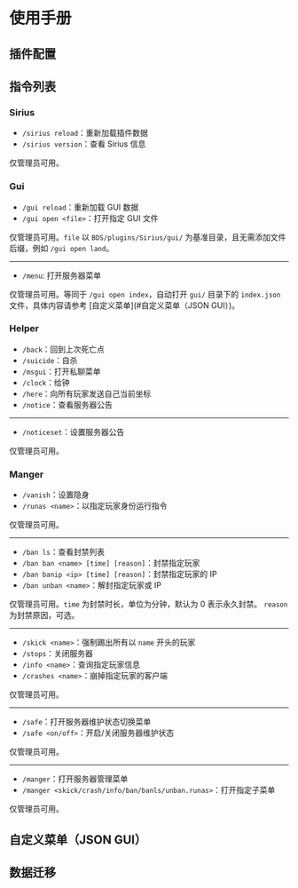# 使用手册

## 插件配置

## 指令列表

### Sirius

- `/sirius reload`：重新加载插件数据
- `/sirius version`：查看 Sirius 信息

仅管理员可用。

### Gui

- `/gui reload`：重新加载 GUI 数据
- `/gui open <file>`：打开指定 GUI 文件

仅管理员可用。`file` 以 `BDS/plugins/Sirius/gui/` 为基准目录，且无需添加文件后缀，例如 `/gui open land`。

---

- `/menu`: 打开服务器菜单

仅管理员可用。等同于 `/gui open index`，自动打开 `gui/` 目录下的 `index.json` 文件，具体内容请参考 [自定义菜单](#自定义菜单（JSON GUI）)。

### Helper

- `/back`：回到上次死亡点
- `/suicide`：自杀
- `/msgui`：打开私聊菜单
- `/clock`：给钟
- `/here`：向所有玩家发送自己当前坐标
- `/notice`：查看服务器公告

---

- `/noticeset`：设置服务器公告

仅管理员可用。

### Manger

- `/vanish`：设置隐身
- `/runas <name>`：以指定玩家身份运行指令

仅管理员可用。

---

- `/ban ls`：查看封禁列表
- `/ban ban <name> [time] [reason]`：封禁指定玩家
- `/ban banip <ip> [time] [reason]`：封禁指定玩家的 IP
- `/ban unban <name>`：解封指定玩家或 IP

仅管理员可用。`time` 为封禁时长，单位为分钟，默认为 0 表示永久封禁。
`reason` 为封禁原因，可选。

---

- `/skick <name>`：强制踢出所有以 `name` 开头的玩家
- `/stops`：关闭服务器
- `/info <name>`：查询指定玩家信息
- `/crashes <name>`：崩掉指定玩家的客户端

仅管理员可用。

---

- `/safe`：打开服务器维护状态切换菜单
- `/safe <on/off>`：开启/关闭服务器维护状态

仅管理员可用。

---

- `/manger`：打开服务器管理菜单
- `/manger <skick/crash/info/ban/banls/unban.runas>`：打开指定子菜单

仅管理员可用。

## 自定义菜单（JSON GUI）

## 数据迁移
